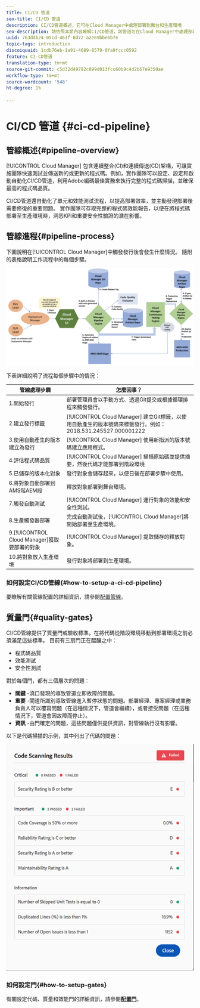 ```yaml
---
title: CI/CD 管道
seo-title: CI/CD 管道
description: CI/CD管道概述，它可在Cloud Manager中處理部署到舞台和生產環境
seo-description: 請依照本節內容瞭解CI/CD管道，該管道可在Cloud Manager中處理部署和生產
uuid: 763ddb24-05cd-463f-8d72-a2e69bbe6b7e
topic-tags: introduction
discoiquuid: 1cdb76eb-1a91-4689-8579-0fa9fccc0592
feature: CI-CD管道
translation-type: tm+mt
source-git-commit: c5d32d49782c899d013fcc60b9c4d2b67e9350ae
workflow-type: tm+mt
source-wordcount: '548'
ht-degree: 1%

---
```



# CI/CD 管道 {#ci-cd-pipeline}

## 管線概述{#pipeline-overview}

[!UICONTROL Cloud Manager] 包含連續整合(CI)和連續傳送(CD)架構，可讓實施團隊快速測試並傳送新的或更新的程式碼。例如，實作團隊可以設定、設定和啟動自動化CI/CD管道，利用Adobe編碼最佳實務來執行完整的程式碼掃描，並確保最高的程式碼品質。

CI/CD管道還自動化了單元和效能測試流程，以提高部署效率，並主動發現部署後需要修復的重要問題。 實作團隊可存取完整的程式碼效能報告，以便在將程式碼部署至生產環境時，洞悉KPI和重要安全性驗證的潛在影響。

## 管線進程{#pipeline-process}

下圖說明在[!UICONTROL Cloud Manager]中觸發發行後會發生什麼情況。 隨附的表格說明工作流程中的每個步驟。

![](assets/screen_shot_2018-05-30at82457pm.png)

下表詳細說明了流程每個步驟中的情況：

| 管線處理步驟 | 怎麼回事？ |
|---|---|
| 1.開始發行 | 部署管理員會以手動方式、透過Git提交或根據循環排程來觸發發行。 |
| 2.建立發行標籤 | [!UICONTROL Cloud Manager] 建立Git標籤，以使用自動產生的版本號碼來標籤發行。例如：2018.531.245527.000001222 |
| 3.使用自動產生的版本建立為發行 | [!UICONTROL Cloud Manager] 使用新指派的版本號碼建立應用程式。 |
| 4.評估程式碼品質 | [!UICONTROL Cloud Manager] 掃描原始碼並提供摘要，然後代碼才能部署到階段環境 |
| 5.已儲存的版本化對象 | 發行對象會儲存起來，以便日後在部署步驟中使用。 |
| 6.將對象自動部署到AMS階AEM段 | 釋放對象部署到舞台環境。 |
| 7.觸發自動測試 | [!UICONTROL Cloud Manager] 運行對象的效能和安全性測試。 |
| 8.生產觸發器部署 | 完成自動測試後，[!UICONTROL Cloud Manager]將開始部署至生產環境。 |
| 9.[!UICONTROL Cloud Manager]獲取要部署的對象 | [!UICONTROL Cloud Manager] 提取儲存的釋放對象。 |
| 10.將對象放入生產環境 | 發行對象將部署到生產環境。 |

### 如何設定CI/CD管線{#how-to-setup-a-ci-cd-pipeline}

要瞭解有關管線配置的詳細資訊，請參閱[配置管線](configuring-pipeline.md)。

## 質量門{#quality-gates}

CI/CD管線提供了質量門或驗收標準，在將代碼從階段環境移動到部署環境之前必須滿足這些標準。 目前有三扇門正在醖釀之中：

* 程式碼品質
* 效能測試
* 安全性測試

對於每個門，都有三個層次的問題：

* **關鍵** -澆口發現的導致管道立即故障的問題。
* **重要** -閘道所識別導致管線進入暫停狀態的問題。部署經理、專案經理或業務負責人可以覆寫問題（在這種情況下，管道會繼續），或者接受問題（在這種情況下，管道會因故障而停止）。
* **資訊** -由門確定的問題，這些問題僅供提供資訊，對管線執行沒有影響。

以下是代碼掃描的示例，其中列出了代碼的問題：

![](assets/quality-gate-failed.png)

### 如何設定門{#how-to-setup-gates}

有關設定代碼、質量和效能門的詳細資訊，請參閱&#x200B;**[配置門](configuring-pipeline.md)**。
